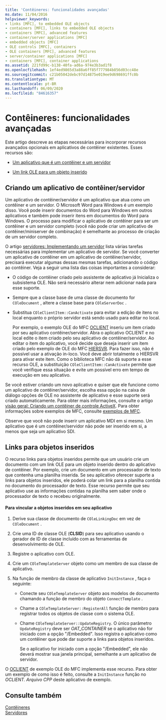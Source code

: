 ```yaml
---
title: 'Contêineres: funcionalidades avançadas'
ms.date: 11/04/2016
helpviewer_keywords:
- links [MFC], to embedded OLE objects
- containers [MFC], links to embedded OLE objects
- containers [MFC], advanced features
- container/server applications [MFC]
- embedded objects [MFC]
- OLE controls [MFC], containers
- OLE containers [MFC], advanced features
- server/container applications [MFC]
- containers [MFC], container applications
ms.assetid: 221fd99c-b138-40fa-ad6a-974e3b3ad1f8
ms.openlocfilehash: 1ef4ed9865d3a88a6ff85f777984b856d03cc48e
ms.sourcegitcommit: c21b05042debc97d14875e019ee9d698691ffc0b
ms.translationtype: MT
ms.contentlocale: pt-BR
ms.lasthandoff: 06/09/2020
ms.locfileid: "84616357"
---
```

# <a name="containers-advanced-features"></a>Contêineres: funcionalidades avançadas

Este artigo descreve as etapas necessárias para incorporar recursos avançados opcionais em aplicativos de contêiner existentes. Esses recursos são:

- [Um aplicativo que é um contêiner e um servidor](#_core_creating_a_container_server_application)

- [Um link OLE para um objeto inserido](#_core_links_to_embedded_objects)

## <a name="creating-a-containerserver-application"></a><a name="_core_creating_a_container_server_application"></a>Criando um aplicativo de contêiner/servidor

Um aplicativo de contêiner/servidor é um aplicativo que atua como um contêiner e um servidor. O Microsoft Word para Windows é um exemplo disso. Você pode inserir documentos do Word para Windows em outros aplicativos e também pode inserir itens em documentos do Word para Windows. O processo para modificar o aplicativo de contêiner para ser um contêiner e um servidor completo (você não pode criar um aplicativo de contêiner/miniserver de combinação) é semelhante ao processo de criação de um servidor completo.

O artigo [servidores: Implementando um servidor](servers-implementing-a-server.md) lista várias tarefas necessárias para implementar um aplicativo de servidor. Se você converter um aplicativo de contêiner em um aplicativo de contêiner/servidor, precisará executar algumas dessas mesmas tarefas, adicionando o código ao contêiner. Veja a seguir uma lista das coisas importantes a considerar:

- O código de contêiner criado pelo assistente de aplicativo já Inicializa o subsistema OLE. Não será necessário alterar nem adicionar nada para esse suporte.

- Sempre que a classe base de uma classe de documento for `COleDocument` , altere a classe base para `COleServerDoc` .

- Substitua `COleClientItem::CanActivate` para evitar a edição de itens no local enquanto o próprio servidor está sendo usado para editar no local.

   Por exemplo, o exemplo OLE do MFC [OCLIENT](../overview/visual-cpp-samples.md) inseriu um item criado por seu aplicativo contêiner/servidor. Abra o aplicativo OCLIENT e no local edite o item criado pelo seu aplicativo de contêiner/servidor. Ao editar o item do aplicativo, você decide que deseja inserir um item criado pelo exemplo de OLE do MFC [HIERSVR](../overview/visual-cpp-samples.md). Para fazer isso, não é possível usar a ativação in-loco. Você deve abrir totalmente o HIERSVR para ativar este item. Como o biblioteca MFC não dá suporte a esse recurso OLE, a substituição `COleClientItem::CanActivate` permite que você verifique essa situação e evite um possível erro em tempo de execução em seu aplicativo.

Se você estiver criando um novo aplicativo e quiser que ele funcione como um aplicativo de contêiner/servidor, escolha essa opção na caixa de diálogo opções de OLE no assistente de aplicativo e esse suporte será criado automaticamente. Para obter mais informações, consulte o artigo [visão geral: Criando um contêiner de controle ActiveX](reference/creating-an-mfc-activex-control-container.md). Para obter informações sobre exemplos de MFC, consulte [exemplos de MFC](../overview/visual-cpp-samples.md#mfc-samples).

Observe que você não pode inserir um aplicativo MDI em si mesmo. Um aplicativo que é um contêiner/servidor não pode ser inserido em si, a menos que seja um aplicativo SDI.

## <a name="links-to-embedded-objects"></a><a name="_core_links_to_embedded_objects"></a>Links para objetos inseridos

O recurso links para objetos inseridos permite que um usuário crie um documento com um link OLE para um objeto inserido dentro do aplicativo de contêiner. Por exemplo, crie um documento em um processador de texto que contenha uma planilha inserida. Se seu aplicativo oferecer suporte a links para objetos inseridos, ele poderá colar um link para a planilha contida no documento do processador de texto. Esse recurso permite que seu aplicativo use as informações contidas na planilha sem saber onde o processador de texto o recebeu originalmente.

#### <a name="to-link-to-embedded-objects-in-your-application"></a>Para vincular a objetos inseridos em seu aplicativo

1. Derive sua classe de documento de `COleLinkingDoc` em vez de `COleDocument` .

1. Crie uma ID de classe OLE (**CLSID**) para seu aplicativo usando o gerador de ID de classe incluído com as ferramentas de desenvolvimento de OLE.

1. Registre o aplicativo com OLE.

1. Crie um `COleTemplateServer` objeto como um membro de sua classe de aplicativo.

1. Na função de membro da classe de aplicativo `InitInstance` , faça o seguinte:

   - Conecte seu `COleTemplateServer` objeto aos modelos de documento chamando a função de membro do objeto `ConnectTemplate` .

   - Chame a `COleTemplateServer::RegisterAll` função de membro para registrar todos os objetos de classe com o sistema OLE.

   - Chame `COleTemplateServer::UpdateRegistry`. O único parâmetro `UpdateRegistry` deve ser *OAT_CONTAINER* se o aplicativo não for iniciado com a opção "/Embedded". Isso registra o aplicativo como um contêiner que pode dar suporte a links para objetos inseridos.

      Se o aplicativo for iniciado com a opção "/Embedded", ele não deverá mostrar sua janela principal, semelhante a um aplicativo de servidor.

O [OCLIENT](../overview/visual-cpp-samples.md) de exemplo OLE do MFC implementa esse recurso. Para obter um exemplo de como isso é feito, consulte a `InitInstance` função no *OCLIENT. Arquivo CPP* deste aplicativo de exemplo.

## <a name="see-also"></a>Consulte também

[Contêineres](containers.md)<br/>
[Servidores](servers.md)
